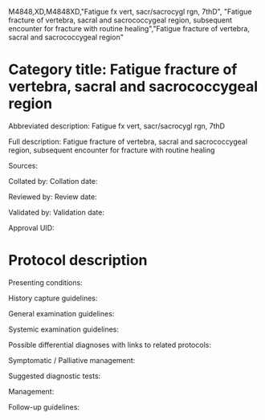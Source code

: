 M4848,XD,M4848XD,"Fatigue fx vert, sacr/sacrocygl rgn, 7thD", "Fatigue fracture of vertebra, sacral and sacrococcygeal region, subsequent encounter for fracture with routine healing","Fatigue fracture of vertebra, sacral and sacrococcygeal region"
# Category title: Fatigue fracture of vertebra, sacral and sacrococcygeal region

Abbreviated description: Fatigue fx vert, sacr/sacrocygl rgn, 7thD

Full description: Fatigue fracture of vertebra, sacral and sacrococcygeal region, subsequent encounter for fracture with routine healing

Sources:

Collated by:
Collation date:

Reviewed by:
Review date:

Validated by:
Validation date:

Approval UID:

# Protocol description

Presenting conditions:

History capture guidelines:

General examination guidelines:

Systemic examination guidelines:

Possible differential diagnoses with links to related protocols:

Symptomatic / Palliative management:

Suggested diagnostic tests:

Management:

Follow-up guidelines:
